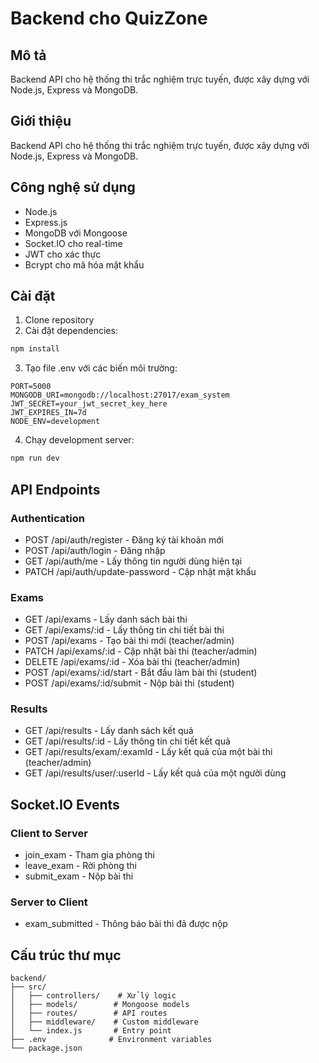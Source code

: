 # Backend cho QuizZone

## Mô tả

Backend API cho hệ thống thi trắc nghiệm trực tuyến, được xây dựng với Node.js, Express và MongoDB.

## Giới thiệu
Backend API cho hệ thống thi trắc nghiệm trực tuyến, được xây dựng với Node.js, Express và MongoDB.

## Công nghệ sử dụng
- Node.js
- Express.js
- MongoDB với Mongoose
- Socket.IO cho real-time
- JWT cho xác thực
- Bcrypt cho mã hóa mật khẩu

## Cài đặt

1. Clone repository
2. Cài đặt dependencies:
```bash
npm install
```

3. Tạo file .env với các biến môi trường:
```
PORT=5000
MONGODB_URI=mongodb://localhost:27017/exam_system
JWT_SECRET=your_jwt_secret_key_here
JWT_EXPIRES_IN=7d
NODE_ENV=development
```

4. Chạy development server:
```bash
npm run dev
```

## API Endpoints

### Authentication
- POST /api/auth/register - Đăng ký tài khoản mới
- POST /api/auth/login - Đăng nhập
- GET /api/auth/me - Lấy thông tin người dùng hiện tại
- PATCH /api/auth/update-password - Cập nhật mật khẩu

### Exams
- GET /api/exams - Lấy danh sách bài thi
- GET /api/exams/:id - Lấy thông tin chi tiết bài thi
- POST /api/exams - Tạo bài thi mới (teacher/admin)
- PATCH /api/exams/:id - Cập nhật bài thi (teacher/admin)
- DELETE /api/exams/:id - Xóa bài thi (teacher/admin)
- POST /api/exams/:id/start - Bắt đầu làm bài thi (student)
- POST /api/exams/:id/submit - Nộp bài thi (student)

### Results
- GET /api/results - Lấy danh sách kết quả
- GET /api/results/:id - Lấy thông tin chi tiết kết quả
- GET /api/results/exam/:examId - Lấy kết quả của một bài thi (teacher/admin)
- GET /api/results/user/:userId - Lấy kết quả của một người dùng

## Socket.IO Events

### Client to Server
- join_exam - Tham gia phòng thi
- leave_exam - Rời phòng thi
- submit_exam - Nộp bài thi

### Server to Client
- exam_submitted - Thông báo bài thi đã được nộp

## Cấu trúc thư mục
```
backend/
├── src/
│   ├── controllers/    # Xử lý logic
│   ├── models/        # Mongoose models
│   ├── routes/        # API routes
│   ├── middleware/    # Custom middleware
│   └── index.js       # Entry point
├── .env              # Environment variables
└── package.json
``` 